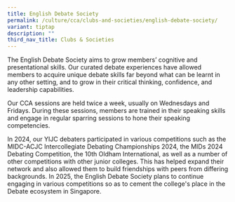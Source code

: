 ```yaml
---
title: English Debate Society
permalink: /culture/cca/clubs-and-societies/english-debate-society/
variant: tiptap
description: ""
third_nav_title: Clubs & Societies
---
```

<p>The English Debate Society aims to grow members’ cognitive and presentational
skills. Our curated debate experiences have allowed members to acquire
unique debate skills far beyond what can be learnt in any other setting,
and to grow in their critical thinking, confidence, and leadership capabilities.</p>
<p>Our CCA sessions are held twice a week, usually on Wednesdays and Fridays.
During these sessions, members are trained in their speaking skills and
engage in regular sparring sessions to hone their speaking competencies.</p>
<p>In 2024, our YIJC debaters participated in various competitions such as
the MIDC-ACJC Intercollegiate Debating Championships 2024, the MIDs 2024
Debating Competition, the 10th Oldham International, as well as a number
of other competitions with other junior colleges. This has helped expand
their network and also allowed them to build friendships with peers from
differing backgrounds. In 2025, the English Debate Society plans to continue
engaging in various competitions so as to cement the college's place in
the Debate ecosystem in Singapore.</p>